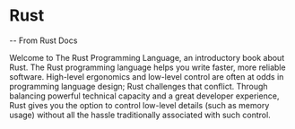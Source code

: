 # Rust

-- From Rust Docs

Welcome to The Rust Programming Language, an introductory book about Rust. 
The Rust programming language helps you write faster, more reliable software. 
High-level ergonomics and low-level control are often at odds in programming language 
design; Rust challenges that conflict. Through balancing powerful technical capacity 
and a great developer experience, Rust gives you the option to control low-level 
details (such as memory usage) without all the hassle traditionally associated with 
such control.


